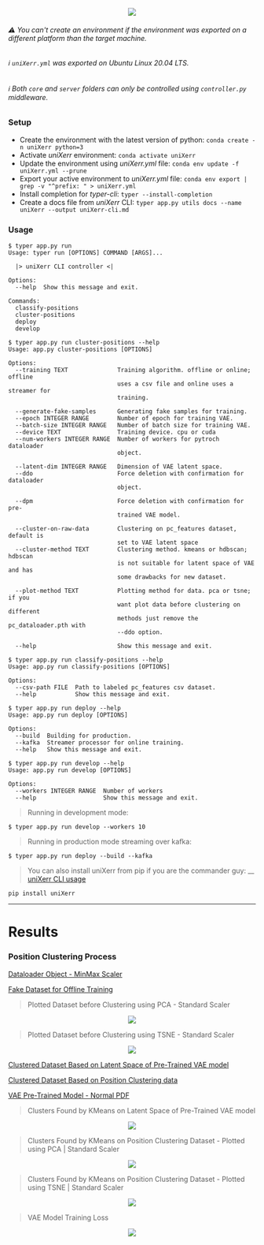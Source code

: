 <p align="center">
    <img src="https://github.com/wildonion/uniXerr/blob/master/board/drawing/uniXerr_R50.png"
</p>

###### :warning: You can't create an environment if the environment was exported on a different platform than the target machine.
###### :information_source: `uniXerr.yml` was exported on Ubuntu Linux 20.04 LTS.
###### :information_source: Both `core` and `server` folders can only be controlled using `controller.py` middleware.

### Setup

* Create the environment with the latest version of python: ```conda create -n uniXerr python=3```
* Activate _uniXerr_ environment: ```conda activate uniXerr```
* Update the environment using _uniXerr.yml_ file: ```conda env update -f uniXerr.yml --prune```
* Export your active environment to _uniXerr.yml_ file: ```conda env export | grep -v "^prefix: " > uniXerr.yml```
* Install completion for _typer-cli_: ```typer --install-completion```
* Create a docs file from _uniXerr_ CLI: ```typer app.py utils docs --name uniXerr --output uniXerr-cli.md```

### Usage

```console
$ typer app.py run
Usage: typer run [OPTIONS] COMMAND [ARGS]...

  |> uniXerr CLI controller <|

Options:
  --help  Show this message and exit.

Commands:
  classify-positions
  cluster-positions
  deploy
  develop

$ typer app.py run cluster-positions --help
Usage: app.py cluster-positions [OPTIONS]

Options:
  --training TEXT              Training algorithm. offline or online; offline
                               uses a csv file and online uses a streamer for
                               training.

  --generate-fake-samples      Generating fake samples for training.
  --epoch INTEGER RANGE        Number of epoch for training VAE.
  --batch-size INTEGER RANGE   Number of batch size for training VAE.
  --device TEXT                Training device. cpu or cuda
  --num-workers INTEGER RANGE  Number of workers for pytroch dataloader
                               object.

  --latent-dim INTEGER RANGE   Dimension of VAE latent space.
  --ddo                        Force deletion with confirmation for dataloader
                               object.

  --dpm                        Force deletion with confirmation for pre-
                               trained VAE model.

  --cluster-on-raw-data        Clustering on pc_features dataset, default is
                               set to VAE latent space
  --cluster-method TEXT        Clustering method. kmeans or hdbscan; hdbscan
                               is not suitable for latent space of VAE and has
                               some drawbacks for new dataset.

  --plot-method TEXT           Plotting method for data. pca or tsne; if you
                               want plot data before clustering on different
                               methods just remove the pc_dataloader.pth with
                               --ddo option.

  --help                       Show this message and exit.

$ typer app.py run classify-positions --help
Usage: app.py run classify-positions [OPTIONS]

Options:
  --csv-path FILE  Path to labeled pc_features csv dataset.
  --help           Show this message and exit.

$ typer app.py run deploy --help
Usage: app.py run deploy [OPTIONS]

Options:
  --build  Building for production.
  --kafka  Streamer processor for online training.
  --help   Show this message and exit.

$ typer app.py run develop --help
Usage: app.py run develop [OPTIONS]

Options:
  --workers INTEGER RANGE  Number of workers
  --help                   Show this message and exit.
```

> Running in development mode:

```console
$ typer app.py run develop --workers 10
```

> Running in production mode streaming over kafka:

```console
$ typer app.py run deploy --build --kafka
```
> You can also install uniXerr from pip if you are the commander guy: __ [uniXerr CLI usage](https://github.com/wildonion/uniXerr/blob/master/uniXerr-cli.md)

```console
pip install uniXerr
```
---

# Results

### Position Clustering Process

[Dataloader Object - MinMax Scaler](https://github.com/wildonion/uniXerr/blob/master/server/dataset/pc_dataloader.pth)

[Fake Dataset for Offline Training](https://github.com/wildonion/uniXerr/blob/master/server/dataset/pc_features.csv)

> Plotted Dataset before Clustering using PCA - Standard Scaler
<p align="center">
    <img src="https://github.com/wildonion/uniXerr/blob/master/server/dataset/pca_pc_beforeClustering.png"
</p>

> Plotted Dataset before Clustering using TSNE - Standard Scaler
<p align="center">
    <img src="https://github.com/wildonion/uniXerr/blob/master/server/dataset/tsne_pc_beforeClustering.png"
</p>
    
[Clustered Dataset Based on Latent Space of Pre-Trained VAE model](https://github.com/wildonion/uniXerr/blob/master/server/dataset/pc_features_labeled-latent.csv)

[Clustered Dataset Based on Position Clustering data](https://github.com/wildonion/uniXerr/blob/master/server/dataset/pc_features_labeled-raw.csv)

[VAE Pre-Trained Model - Normal PDF](https://github.com/wildonion/uniXerr/blob/master/core/position_clustering/utils/pc_model.pth)

> Clusters Found by KMeans on Latent Space of Pre-Trained VAE model
<p align="center">
    <img src="https://github.com/wildonion/uniXerr/blob/master/core/position_clustering/utils/clusters-kmeans-latent.png"
</p>

> Clusters Found by KMeans on Position Clustering Dataset - Plotted using PCA | Standard Scaler
<p align="center">
    <img src="https://github.com/wildonion/uniXerr/blob/master/core/position_clustering/utils/clusters-kmeans-pca-raw.png"
</p>

> Clusters Found by KMeans on Position Clustering Dataset - Plotted using TSNE | Standard Scaler
<p align="center">
    <img src="https://github.com/wildonion/uniXerr/blob/master/core/position_clustering/utils/clusters-kmeans-tsne-raw.png"
</p>

> VAE Model Training Loss 
<p align="center">
    <img src="https://github.com/wildonion/uniXerr/blob/master/core/position_clustering/utils/pc_model_loss.png"
</p>


